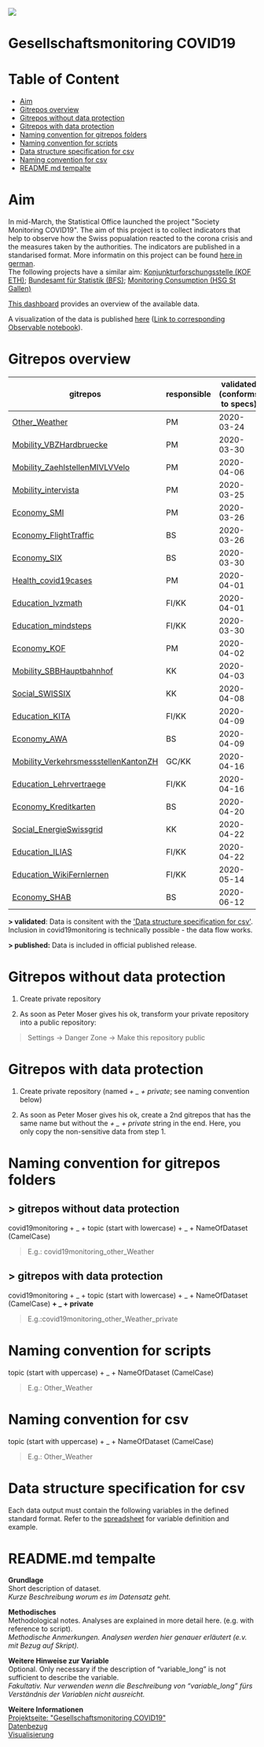 ![](https://opendata.swiss/content/uploads/2016/02/kt_zh.png)

# Gesellschaftsmonitoring COVID19

# Table of Content

- [Aim](https://github.com/statistikZH/covid19monitoring/tree/master#aim) <br>
- [Gitrepos overview](https://github.com/statistikZH/covid19monitoring/tree/master#gitrepos-overview) <br>
- [Gitrepos without data protection](https://github.com/statistikZH/covid19monitoring/tree/master#gitrepos-without-data-protection) <br>
- [Gitrepos with data protection](https://github.com/statistikZH/covid19monitoring/tree/master#gitrepos-with-data-protection) <br>
- [Naming convention for gitrepos folders](https://github.com/statistikZH/covid19monitoring/tree/master#naming-convention-for-gitrepos-folders) <br>
- [Naming convention for scripts](https://github.com/statistikZH/covid19monitoring/tree/master#naming-convention-for-scripts) <br>
- [Data structure specification for csv](https://github.com/statistikZH/covid19monitoring/tree/master#data-structure-specification-for-csv) <br>
- [Naming convention for csv](https://github.com/statistikZH/covid19monitoring/blob/master/README.md#data-structure-specification-for-csv) <br>
- [README.md tempalte](https://github.com/statistikZH/covid19monitoring/tree/master#readmemd-tempalte) <br>

# Aim

In mid-March, the Statistical Office launched the project "Society Monitoring COVID19". The aim of this project is to collect indicators that help to observe how the Swiss popualation reacted to the corona crisis and the measures taken by the authorities. The indicators are published in a standarised format. More informatin on this project can be found [here in german](https://www.zh.ch/de/news-uebersicht/mitteilungen/2020/politik-staat/statistik/durch-die-krise-begleiten---gesellschaftsmonitoring-covid19-.html). <br>
The following projects have a similar aim: [Konjunkturforschungsstelle (KOF ETH)](https://kof.ethz.ch/prognosen-indikatoren/indikatoren.html); [Bundesamt für Statistik (BFS)](https://www.bfs.admin.ch/bfs/de/home/aktuell/covid-19.html);  [Monitoring Consumption (HSG St Gallen)](https://public.tableau.com/profile/monitoringconsumptionswitzerland#!/)<br>

[This dashboard](https://www.web.statistik.zh.ch/covid19_indikatoren_uebersicht/#/) provides an overview of the available data. <br>

A visualization of the data is published [here](https://www.web.statistik.zh.ch/cms_vis/covid19_indikatoren/) ([Link to corresponding Observable notebook](https://observablehq.com/@mmznrstat/monitoring-covid19-effekt)).

# Gitrepos overview

| gitrepos  | responsible | validated (conforms to specs) |first published| collected until|
| ------------- | ------------- | ------------- | ------------- |------------- |
| [Other_Weather](https://github.com/statistikZH/covid19monitoring_other_Weather)  | PM | 2020-03-24 |2020-03-31|ongoing|
| [Mobility_VBZHardbruecke](https://github.com/statistikZH/covid19monitoring_mobility_VBZHardbruecke) | PM | 2020-03-30 |2020-03-31|ongoing|
| [Mobility_ZaehlstellenMIVLVVelo](https://github.com/statistikZH/covid19monitoring_mobility_ZaehlstellenMIVLVVelo) | PM | 2020-04-06 |2020-04-07|ongoing|
| [Mobility_intervista](https://github.com/statistikZH/covid19monitoring_mobility_intervista)   | PM | 2020-03-25 |2020-03-31|4.7.2021|
| [Economy_SMI](https://github.com/statistikZH/covid19monitoring_economy_SMI)   | PM | 2020-03-26 |2020-03-31|ongoing|
| [Economy_FlightTraffic](https://github.com/statistikZH/covid19monitoring_economy_FlightTraffic)   | BS | 2020-03-26 |2020-03-31|2021-07-05|
| [Economy_SIX](https://github.com/statistikZH/covid19monitoring_economy_SIX)   | BS | 2020-03-30 |2020-03-31|ongoing|
| [Health_covid19cases](https://github.com/statistikZH/covid19monitoring_health_covid19cases)   | PM | 2020-04-01 |2020-04-02|ongoing|
| [Education_lvzmath](https://bildungsmonitoringzh.github.io/covid19_edu_lmvz_public/)   | FI/KK | 2020-04-01 |2020-04-05|ongoing|
| [Education_mindsteps](https://github.com/bildungsmonitoringZH/covid19_edu_mindsteps)   | FI/KK | 2020-03-30 |2020-03-31|ongoing|
| [Economy_KOF](https://github.com/statistikZH/covid19monitoring_economy_KOF)   | PM | 2020-04-02 | 2020-04-02 |4.7.2020|
| [Mobility_SBBHauptbahnhof](https://github.com/statistikZH/covid19monitoring_mobility_SBBHauptbahnhof)  | KK | 2020-04-03 | 2020-04-03 |ongoing|
| [Social_SWISSIX](https://github.com/statistikZH/covid19monitoring_social_SWISSIX)  | KK | 2020-04-08 | 2020-04-08 |12.06.2020|
| [Education_KITA](https://bildungsmonitoringzh.github.io/covid19_edu_ajb)  | FI/KK | 2020-04-09 | 2020-04-09 |ongoing|
| [Economy_AWA](https://github.com/statistikZH/covid19monitoring_economy_AWA)  | BS | 2020-04-09 | 2020-04-09 |30.06.2020|
| [Mobility_VerkehrsmessstellenKantonZH](https://github.com/statistikZH/covid19monitoring_mobility_VerkehrsmessstellenKantonZH)  | GC/KK | 2020-04-16 | 2020-04-16 |ongoing|
| [Education_Lehrvertraege](https://github.com/bildungsmonitoringZH/covid19_edu_bista)  | FI/KK | 2020-04-16 | 2020-04-16 |ongoing|
| [Economy_Kreditkarten](https://github.com/statistikZH/covid19monitoring_economy_Kreditkarten)  | BS | 2020-04-20 | 2020-04-20 |ongoing|
| [Social_EnergieSwissgrid](https://github.com/statistikZH/covid19monitoring_social_EnergieSwissgrid)  | KK | 2020-04-22 | 2020-04-22 |12.06.2020|
| [Education_ILIAS](https://github.com/bildungsmonitoringZH/covid19_edu_phzh)  | FI/KK | 2020-04-22 | 2020-04-24 |30.06.2020|
| [Education_WikiFernlernen](https://github.com/bildungsmonitoringZH/covid19_edu_vsa)  | FI/KK | 2020-05-14 | 2020-05-14 |ongoing|
| [Economy_SHAB](https://github.com/statistikZH/covid19monitoring_economy_SHAB)  | BS |  2020-06-12 |2020-06-12 |ongoing|

**> validated**: Data is consitent with the ['Data structure specification for csv'](https://github.com/statistikZH/covid19monitoring/blob/master/README.md#data-structure-specification-for-csv). Inclusion in covid19monitoring is technically possible - the data flow works.

**> published:** Data is included in official published release.

# Gitrepos without data protection

1. Create private repository <br>

2. As soon as Peter Moser gives his ok, transform your private repository into a public repository: 

> Settings -> Danger Zone -> Make this repository public

# Gitrepos with data protection

1. Create private repository  (named *+ _ + private*; see naming convention below) <br>

2. As soon as Peter Moser gives his ok, create a 2nd gitrepos that has the same name but without the *+ _ + private* string in the end. Here, you only copy the non-sensitive data from step 1. 

# Naming convention for gitrepos folders

## > gitrepos without data protection

covid19monitoring  + _ +   topic (start with lowercase)  + _ +  NameOfDataset (CamelCase)<br>

> E.g.: covid19monitoring_other_Weather

## > gitrepos with data protection

covid19monitoring  + _ +   topic (start with lowercase)  + _ +  NameOfDataset (CamelCase) **+ _ + private** <br>

> E.g.:covid19monitoring_other_Weather_private

# Naming convention for scripts

topic (start with uppercase) + _ +  NameOfDataset (CamelCase) <br>

> E.g.: Other_Weather

# Naming convention for csv

topic (start with uppercase) + _ + NameOfDataset (CamelCase)

> E.g.: Other_Weather

# Data structure specification for csv

Each data output must contain the following variables in the defined standard format. Refer to the  [spreadsheet](https://docs.google.com/spreadsheets/d/e/2PACX-1vRAXE1Sahd8Gv5wiadUQrmyENCvsBhiCW1c1tGKEuXBtmPRXxvw4F-BmGDdjQcgQp7gz61qt6xw-JSk/pubhtml#) for variable definition and example.

<!---
# Template for GiHub Page

The template for our GitHub Page can be found [here](https://github.com/statistikZH/covid19monitoring/blob/master/Template_GitHubPages.Rmd). This template generates the following [GitHub Pages](https://statistikzh.github.io/covid19monitoring/). 
--->

# README.md tempalte

**Grundlage** <br>
Short description of dataset.  <br>
*Kurze Beschreibung worum es im Datensatz geht.*  

**Methodisches** <br>
Methodological notes. Analyses are explained in more detail here. (e.g.  with reference to script).   <br>
*Methodische Anmerkungen. Analysen werden hier genauer erläutert (e.v. mit Bezug auf Skript).*  <br>

**Weitere Hinweise zur Variable**  <br>
Optional. Only necessary if the description of “variable_long” is not sufficient to describe the variable.   <br>
*Fakultativ. Nur verwenden wenn die Beschreibung von “variable_long”  fürs Verständnis der Variablen nicht ausreicht.* <br>

**Weitere Informationen** <br>
[Projektseite: "Gesellschaftsmonitoring COVID19"](https://github.com/statistikZH/covid19monitoring) <br>
[Datenbezug](https://www.web.statistik.zh.ch/covid19_indikatoren_uebersicht/#/) <br>
[Visualisierung](https://www.web.statistik.zh.ch/cms_vis/covid19_indikatoren/) <br>

